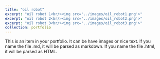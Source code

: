```yaml
---
title: "oil robot"
excerpt: "oil robot 1<br/><img src='../images/oil_robot1.png'>"
excerpt: "oil robot 2<br/><img src='../images/oil_robot2.png'>"
excerpt: "oil robot 3<br/><img src='../images/oil_robot3.png'>"
collection: portfolio
---
```


This is an item in your portfolio. It can be have images or nice text. If you name the file .md, it will be parsed as markdown. If you name the file .html, it will be parsed as HTML. 
